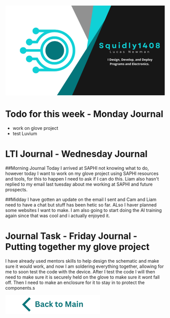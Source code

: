 ![Header](https://raw.githubusercontent.com/Squidly1408/Journals-Term-1-2024/main/title.png
)
# Todo for this week - Monday Journal
- work on glove project
- test Luvium

# LTI Journal - Wednesday Journal
##Morning Journal
Today I arrived at SAPHI not knowing what to do, however today I want to work on my glove project using SAPHI resources and tools, for this to happen I need to ask if I can do this. Liam also hasn't replied to my email last tuesday about me working at SAPHI and future prospects.

##Midday
I have gotten an update on the email I sent and Cam and Liam need to have a chat but stuff has been hetic so far. ALso I haver planned some websites I want to make. I am also going to start doing the AI training again since that was cool and i actually enjoyed it.

# Journal Task - Friday Journal - Putting together my glove project
I have already used mentors skills to help design the schematic and make sure it would work, and now I am soldering everything together, allowing for me to soon test the code with the device. After I test the code I will then need to make sure it is securely held on the glove to make sure it wont fall off. Then I need to make an enclosure for it to stay in to protect the components.s

[![back to main](https://raw.githubusercontent.com/Squidly1408/Journals-Term-2-2024/main/Back%20to%20Main.png)](https://github.com/Squidly1408/Journals-Term-2-2024/blob/main/Readme.md)